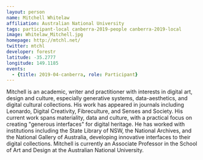 ```yaml
---
layout: person
name: Mitchell Whitelaw
affiliation: Australian National University
tags: participant-local canberra-2019-people canberra-2019-local
image: Whitelaw_Mitchell.jpg
homepage: http://mtchl.net/
twitter: mtchl
developer: forestr
latitude: -35.2777
longitude: 149.1185
events:
  - {title: 2019-04-canberra, role: Participant}
---
```

Mitchell is an academic, writer and practitioner with interests in digital art, design and culture, especially generative systems, data-aesthetics, and digital cultural collections. His work has appeared in journals including Leonardo, Digital Creativity, Fibreculture, and Senses and Society. His current work spans materiality, data and culture, with a practical focus on creating "generous interfaces" for digital heritage. He has worked with institutions including the State Library of NSW, the National Archives, and the National Gallery of Australia, developing innovative interfaces to their digital collections. Mitchell is currently an Associate Professor in the School of Art and Design at the Australian National University.